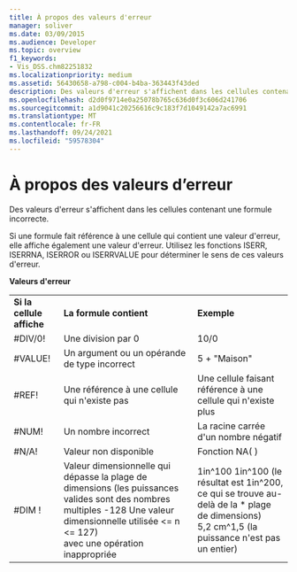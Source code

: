 ```yaml
---
title: À propos des valeurs d'erreur
manager: soliver
ms.date: 03/09/2015
ms.audience: Developer
ms.topic: overview
f1_keywords:
- Vis_DSS.chm82251832
ms.localizationpriority: medium
ms.assetid: 56430658-a798-c004-b4ba-363443f43ded
description: Des valeurs d'erreur s'affichent dans les cellules contenant une formule incorrecte.
ms.openlocfilehash: d2d0f9714e0a25078b765c636d0f3c606d241706
ms.sourcegitcommit: a1d9041c20256616c9c183f7d1049142a7ac6991
ms.translationtype: MT
ms.contentlocale: fr-FR
ms.lasthandoff: 09/24/2021
ms.locfileid: "59578304"
---
```

# <a name="about-error-values"></a>À propos des valeurs d’erreur

Des valeurs d'erreur s'affichent dans les cellules contenant une formule incorrecte.
  
Si une formule fait référence à une cellule qui contient une valeur d'erreur, elle affiche également une valeur d'erreur. Utilisez les fonctions ISERR, ISERRNA, ISERROR ou ISERRVALUE pour déterminer le sens de ces valeurs d'erreur.
  
**Valeurs d'erreur**

||||
|:-----|:-----|:-----|
|**Si la cellule affiche** <br/> |**La formule contient** <br/> |**Exemple** <br/> |
| #DIV/0!  <br/> |Une division par 0  <br/> |10/0  <br/> |
| #VALUE!  <br/> | Un argument ou un opérande de type incorrect  <br/> | 5 + "Maison"  <br/> |
| #REF!  <br/> | Une référence à une cellule qui n'existe pas  <br/> | Une cellule faisant référence à une cellule qui n'existe plus  <br/> |
| #NUM!  <br/> | Un nombre incorrect  <br/> | La racine carrée d'un nombre négatif  <br/> |
| #N/A!  <br/> | Valeur non disponible  <br/> | Fonction NA( )  <br/> |
| #DIM !  <br/> | Valeur dimensionnelle qui dépasse la plage de dimensions (les puissances valides sont des nombres multiples -128 Une valeur dimensionnelle utilisée \<= n \<= 127)  <br/> avec une opération inappropriée  <br/> |1in^100 1in^100 (le résultat est 1in^200, ce qui se trouve au-delà de la \* plage de dimensions)  <br/> 5,2 cm^1,5 (la puissance n'est pas un entier)  <br/> |
   

